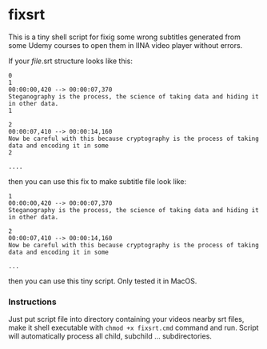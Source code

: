 # fixsrt
This is a tiny shell script for fixig some wrong subtitles generated from some Udemy courses to open them in IINA video player without errors.

If your _file_.srt structure looks like this:

```
0
1
00:00:00,420 --> 00:00:07,370
Steganography is the process, the science of taking data and hiding it in other data.
1

2
00:00:07,410 --> 00:00:14,160
Now be careful with this because cryptography is the process of taking data and encoding it in some
2

....
```

then you can use this fix to make subtitle file look like:

```
1
00:00:00,420 --> 00:00:07,370
Steganography is the process, the science of taking data and hiding it in other data.

2
00:00:07,410 --> 00:00:14,160
Now be careful with this because cryptography is the process of taking data and encoding it in some

...
```

then you can use this tiny script. Only tested it in MacOS.

### Instructions

Just put script file into directory containing your videos nearby srt files, make it shell executable with `chmod +x fixsrt.cmd` command
and run. Script will automatically process all child, subchild ... subdirectories.
